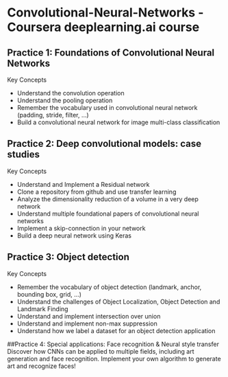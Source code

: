 # Convolutional-Neural-Networks - Coursera deeplearning.ai course

## Practice 1: Foundations of Convolutional Neural Networks
Key Concepts
- Understand the convolution operation
- Understand the pooling operation
- Remember the vocabulary used in convolutional neural network (padding, stride, filter, ...)
- Build a convolutional neural network for image multi-class classification

## Practice 2: Deep convolutional models: case studies
Key Concepts
- Understand and Implement a Residual network
- Clone a repository from github and use transfer learning
- Analyze the dimensionality reduction of a volume in a very deep network
- Understand multiple foundational papers of convolutional neural networks
- Implement a skip-connection in your network
- Build a deep neural network using Keras

## Practice 3: Object detection
Key Concepts
- Remember the vocabulary of object detection (landmark, anchor, bounding box, grid, ...)
- Understand the challenges of Object Localization, Object Detection and Landmark Finding
- Understand and implement intersection over union
- Understand and implement non-max suppression
- Understand how we label a dataset for an object detection application

##Practice 4: Special applications: Face recognition & Neural style transfer
Discover how CNNs can be applied to multiple fields, including art generation and face recognition. Implement your own algorithm to generate art and recognize faces!
